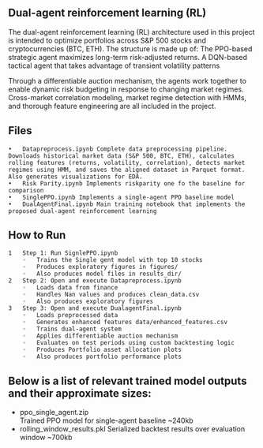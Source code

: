 ## Dual-agent reinforcement learning (RL)

The dual-agent reinforcement learning (RL) architecture used in this project is intended to optimize portfolios across S&P 500 stocks and cryptocurrencies (BTC, ETH). The structure is made up of:
The PPO-based strategic agent maximizes long-term risk-adjusted returns.
A DQN-based tactical agent that takes advantage of transient volatility patterns

Through a differentiable auction mechanism, the agents work together to enable dynamic risk budgeting in response to changing market regimes. Cross-market correlation modeling, market regime detection with HMMs, and thorough feature engineering are all included in the project.


## Files
	•	Datapreprocess.ipynb Complete data preprocessing pipeline. Downloads historical market data (S&P 500, BTC, ETH), calculates rolling features (returns, volatility, correlation), detects market regimes using HMM, and saves the aligned dataset in Parquet format. Also generates visualizations for EDA.
 	•	Risk Parity.ipynb Implements riskparity one fo the baseline for comparison
	•	SinglePPO.ipynb Implements a single-agent PPO baseline model 
	•	DualAgentFinal.ipynb Main training notebook that implements the proposed dual-agent reinforcement learning


## How to Run
	1	Step 1: Run SignlePPO.ipynb
		◦	Trains the Single gent model with top 10 stocks 
		◦	Produces exploratory figures in figures/
		◦	Also produces model files in results_dir/
	2	Step 2: Open and execute Datapreprocess.ipynb
		◦	Loads data from finance
		◦	Handles Nan values and produces clean_data.csv
		◦	Also produces exploratory figures
	3	Step 3: Open and execute DualagentFinal.ipynb
		◦	Loads preprocessed data
		◦	Generates enhanced features data/enhanced_features.csv
		◦	Trains dual-agent system
		◦	Applies differentiable auction mechanism
		◦	Evaluates on test periods using custom backtesting logic
		◦	Produces Portfolio asset allocation plots 
		◦	Also produces portfolio performance plots


## Below is a list of relevant trained model outputs and their approximate sizes:

- ppo_single_agent.zip  
  Trained PPO model for single-agent baseline ~240kb
- rolling_window_results.pkl
  Serialized backtest results over evaluation window ~700kb
